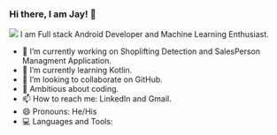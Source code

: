 ### Hi there, I am Jay! 👋
![](https://komarev.com/ghpvc/?username=jay98a&color=blueviolet)
I am Full stack Android Developer and Machine Learning Enthusiast.

- 🔭 I’m currently working on Shoplifting Detection and SalesPerson Managment Application.
- 🌱 I’m currently learning Kotlin.
- 👯 I’m looking to collaborate on GitHub.
- 💬 Ambitious about coding.
- 📫 How to reach me: LinkedIn and Gmail.
- 😄 Pronouns: He/His
- 💻 Languages and Tools:

